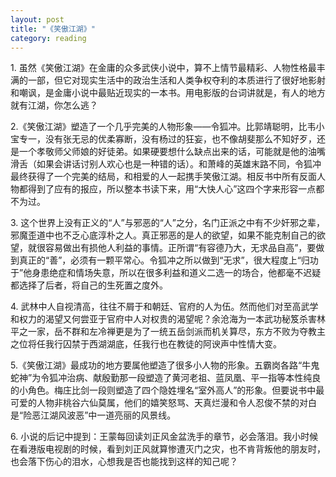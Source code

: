 ```yaml
---
layout: post
title: "《笑傲江湖》"
category: reading
---
```


1\. 虽然《笑傲江湖》在金庸的众多武侠小说中，算不上情节最精彩、人物性格最丰满的一部，但它对现实生活中的政治生活和人类争权夺利的本质进行了很好地影射和嘲讽，是金庸小说中最贴近现实的一本书。用电影版的台词讲就是，有人的地方就有江湖，你怎么逃？ 


2\.《笑傲江湖》塑造了一个几乎完美的人物形象——令狐冲。比郭靖聪明，比韦小宝专一，没有张无忌的优柔寡断，没有杨过的狂妄，也不像胡斐那么不知好歹，还是一个孝敬师父师娘的好徒弟。如果硬要想什么缺点出来的话，可能就是他的油嘴滑舌（如果会讲话讨别人欢心也是一种错的话）。和萧峰的英雄末路不同，令狐冲最终获得了一个完美的结局，和相爱的人一起携手笑傲江湖。相反书中所有反面人物都得到了应有的报应，所以整本书读下来，用“大快人心”这四个字来形容一点都不为过。 


3\. 这个世界上没有正义的“人”与邪恶的“人”之分，名门正派之中有不少奸邪之辈，邪魔歪道中也不乏心底淳朴之人。真正邪恶的是人的欲望，如果不能克制自己的欲望，就很容易做出有损他人利益的事情。正所谓“有容德乃大，无求品自高”，要做到真正的“善”，必须有一颗平常心。令狐冲之所以做到“无求”，很大程度上“归功于”他身患绝症和情场失意，所以在很多利益和道义二选一的场合，他都毫不迟疑都选择了后者，将自己的生死置之度外。 


4\. 武林中人自视清高，往往不屑于和朝廷、官府的人为伍。然而他们对至高武学和权力的渴望又何尝亚于官府中人对权贵的渴望呢？余沧海为一本武功秘笈杀害林平之一家，岳不群和左冷禅更是为了一统五岳剑派而机关算尽，东方不败为夺教主之位将任我行囚禁于西湖湖底，任我行也在教徒的阿谀声中性情大变。 


5\.《笑傲江湖》最成功的地方要属他塑造了很多小人物的形象。五霸岗各路“牛鬼蛇神”为令狐冲治病、献殷勤那一段塑造了黄河老祖、蓝凤凰、平一指等本性纯良的小角色。梅庄比剑一段则塑造了四个隐姓埋名“室外高人”的形象。但要说书中最可爱的人物非桃谷六仙莫属，他们的嬉笑怒骂、天真烂漫和令人忍俊不禁的对白是“险恶江湖风波恶”中一道亮丽的风景线。 


6\. 小说的后记中提到：王蒙每回读刘正风金盆洗手的章节，必会落泪。我小时候在看港版电视剧的时候，看到刘正风就算惨遭灭门之灾，也不肯背叛他的朋友时，也会落下伤心的泪水，心想我是否也能找到这样的知己呢？
